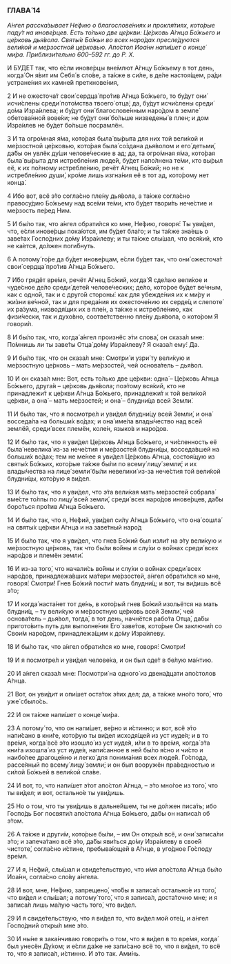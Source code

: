### ГЛАВА́ 14

_А́нгел расска́зывает Не́фию о благослове́ниях и прокля́тиях, кото́рые паду́т на инове́рцев. Есть то́лько две це́ркви: Це́рковь А́гнца Бо́жьего и це́рковь дья́вола. Святы́е Бо́жьи во всех наро́дах пресле́дуются вели́кой и ме́рзостной це́рковью. Апо́стол Иоа́нн напи́шет о конце́ ми́ра. Приблизи́тельно 600–592 гг. до Р. Х._

И БУ́ДЕТ так, что е́сли инове́рцы вне́млют А́гнцу Бо́жьему в тот день, когда́ Он я́вит им Себя́ в сло́ве, а та́кже в си́ле, в де́ле настоя́щем, ра́ди устране́ния их камне́й преткнове́ния,

2 И не ожесточа́т свои́ сердца́ про́тив А́гнца Бо́жьего, то бу́дут они́ исчи́слены среди́ пото́мства твоего́ отца́; да, бу́дут исчи́слены среди́ до́ма Изра́илева; и бу́дут они́ благослове́нным наро́дом в земле́ обетова́нной вове́ки; не бу́дут они́ бо́льше низведены́ в плен; и дом Изра́илев не бу́дет бо́льше посрамлён.

3 И та огро́мная я́ма, кото́рая была́ вы́рыта для них той вели́кой и ме́рзостной це́рковью, кото́рая была́ со́здана дья́волом и его́ детьми́, да́бы он увлёк ду́ши челове́ческие в ад; да, та огро́мная я́ма, кото́рая была́ вы́рыта для истребле́ния люде́й, бу́дет напо́лнена те́ми, кто вы́рыл её, к их по́лному истребле́нию, речёт А́гнец Бо́жий; но не к истребле́нию души́, кро́ме лишь изгна́ния её в тот ад, кото́рому нет конца́.

4 Ибо вот, всё э́то согла́сно пле́ну дья́вола, а та́кже согла́сно правосу́дию Бо́жьему над все́ми те́ми, кто бу́дет твори́ть нече́стие и ме́рзость пе́ред Ним.

5 И бы́ло так, что а́нгел обрати́лся ко мне, Не́фию, говоря́: Ты уви́дел, что, е́сли инове́рцы пока́ются, им бу́дет бла́го; и ты та́кже зна́ешь о заве́тах Госпо́дних до́му Изра́илеву; и ты та́кже слы́шал, что вся́кий, кто не ка́ется, до́лжен поги́бнуть.

6 А потому́ го́ре да бу́дет инове́рцам, е́сли бу́дет так, что они́ ожесточа́т свои́ сердца́ про́тив А́гнца Бо́жьего.

7 И́бо грядёт вре́мя, речёт А́гнец Бо́жий, когда́ Я сде́лаю вели́кое и чуде́сное де́ло среди́ дете́й челове́ческих; де́ло, кото́рое бу́дет ве́чным, как с одно́й, так и с друго́й стороны́: как для убежде́ния их к ми́ру и жи́зни ве́чной, так и для преда́ния их ожесточе́нию их серде́ц и слепоте́ их ра́зума, низводя́щих их в пле́н, а та́кже к истребле́нию, как физи́чески, так и духо́вно, соотве́тственно пле́ну дья́вола, о кото́ром Я говори́л.

8 И бы́ло так, что, когда́ а́нгел произнёс э́ти слова́, он сказа́л мне: По́мнишь ли ты заве́ты Отца́ до́му Изра́илеву? Я сказа́л ему́: Да.

9 И бы́ло так, что он сказа́л мне: Смотри́ и узри́ ту вели́кую и ме́рзостную це́рковь – мать ме́рзостей, чей основа́тель – дья́вол.

10 И он сказа́л мне: Вот, есть то́лько две це́ркви: одна́ – Це́рковь А́гнца Бо́жьего, друга́я – це́рковь дья́вола; поэ́тому вся́кий, кто не принадлежи́т к це́ркви А́гнца Бо́жьего, принадлежи́т к той вели́кой це́ркви, а она́ – мать ме́рзостей; и она́ – блудни́ца всей Земли́.

11 И бы́ло так, что я посмотре́л и уви́дел блудни́цу всей Земли́, и она́ восседа́ла на больши́х во́дах; и она́ име́ла влады́чество над всей землёй, среди́ всех племён, коле́н, языко́в и наро́дов.

12 И бы́ло так, что я уви́дел Це́рковь А́гнца Бо́жьего, и чи́сленность её была́ невелика́ из-за нече́стия и ме́рзостей блудни́цы, восседа́вшей на больши́х во́дах; тем не ме́нее я уви́дел Це́рковь А́гнца, состоя́щую из святы́х Бо́жьих, кото́рые та́кже бы́ли по всему́ лицу́ земли́; и их влады́чества на лице́ земли́ бы́ли невелики́ из-за нече́стия той вели́кой блудни́цы, кото́рую я ви́дел.

13 И бы́ло так, что я уви́дел, что э́та вели́кая мать ме́рзостей собрала́ вме́сте то́лпы по лицу́ всей земли́, среди́ всех наро́дов инове́рцев, да́бы боро́ться про́тив А́гнца Бо́жьего.

14 И бы́ло так, что я, Не́фий, уви́дел си́лу А́гнца Бо́жьего, что она́ сошла́ на святы́х це́ркви А́гнца и на заве́тный наро́д

15 И бы́ло так, что я уви́дел, что гнев Бо́жий был изли́т на э́ту вели́кую и ме́рзостную це́рковь, так что бы́ли во́йны и слу́хи о во́йнах среди́ всех наро́дов и племён земли́.

16 И из-за того́, что начали́сь во́йны и слу́хи о во́йнах среди́ всех наро́дов, принадлежа́вших ма́тери ме́рзостей, а́нгел обрати́лся ко мне, говоря́: Смотри́! Гнев Бо́жий пости́г мать блудни́ц; и вот, ты ви́дишь всё э́то;

17 И когда́ наста́нет тот де́нь, в кото́рый гнев Бо́жий изольётся на мать блудни́ц, – ту вели́кую и ме́рзостную це́рковь всей Земли́, чей основа́тель – дья́вол, тогда́, в тот день, начнётся рабо́та Отца́, да́бы пригото́вить путь для выполне́ния Его́ заве́тов, кото́рые Он заключи́л со Свои́м наро́дом, принадлежа́щим к до́му Изра́илеву.

18 И бы́ло так, что а́нгел обрати́лся ко мне, говоря́: Смотри́!

19 И я посмотре́л и уви́дел челове́ка, и он был оде́т в бе́лую ма́нтию.

20 И а́нгел сказа́л мне: Посмотри́ на одного́ из двена́дцати апо́столов А́гнца.

21 Вот, он уви́дит и опи́шет оста́ток э́тих дел; да, а та́кже мно́го того́, что уже́ сбыло́сь.

22 И он та́кже напи́шет о конце́ ми́ра.

23 А потому́ то, что он напи́шет, ве́рно и и́стинно; и вот, всё э́то напи́сано в кни́ге, кото́рую ты ви́дел исходя́щей из уст иуде́я; и в то вре́мя, когда́ всё э́то изошло́ из уст иуде́я, и́ли в то вре́мя, когда́ э́та кни́га изошла́ из уст иуде́я, напи́санное в ней бы́ло я́сно и чи́сто и наибо́лее драгоце́нно и легко́ для понима́ния всех люде́й. Го́спода, рассе́яный по всему́ лицу́ земли́; и он был вооружён пра́ведностью и си́лой Бо́жьей в вели́кой сла́ве.

24 И вот, то, что напи́шет э́тот апо́стол А́гнца, – э́то мно́гое из того́, что ты ви́дел; и вот, остально́е ты уви́дишь.

25 Но о том, что ты уви́дишь в дальне́йшем, ты не до́лжен писа́ть; ибо Госпо́дь Бог посвяти́л апо́стола А́гнца Бо́жьего, да́бы он написа́л об э́том.

26 А та́кже и други́м, кото́рые бы́ли, – им Он откры́л всё, и они́ записа́ли э́то; и запеча́тано всё э́то, да́бы яви́ться до́му Изра́илеву в свое́й чистоте́, согла́сно и́стине, пребыва́ющей в А́гнце, в уго́дное Го́споду вре́мя.

27 И я, Не́фий, слы́шал и свиде́тельствую, что и́мя апо́стола А́гнца бы́ло Иоа́нн, согла́сно сло́ву а́нгела.

28 И вот, мне, Не́фию, запрещено́, что́бы я записа́л остально́е из того́, что ви́дел и слы́шал; а потому́ того́, что я записа́л, доста́точно мне; и я записа́л лишь ма́лую часть того́, что ви́дел.

29 И я свиде́тельствую, что я ви́дел то, что ви́дел мой оте́ц, и а́нгел Госпо́дний откры́л мне э́то.

30 И ны́не я зака́нчиваю говори́ть о том, что я ви́дел в то вре́мя, когда́ был унесён Ду́хом; и е́сли да́же не запи́сано всё то, что я ви́дел, то всё то, что я записа́л, и́стинно. И э́то так. Ами́нь.
